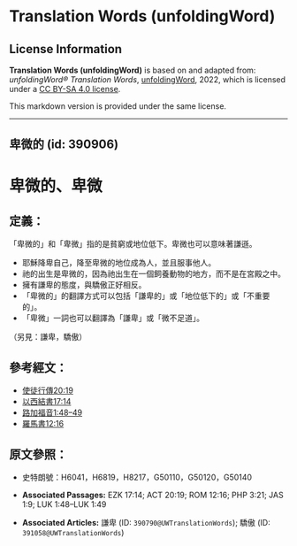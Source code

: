# Translation Words (unfoldingWord)

## License Information

**Translation Words (unfoldingWord)** is based on and adapted from: _unfoldingWord® Translation Words_, [unfoldingWord](https://unfoldingword.org/utw), 2022, which is licensed under a [CC BY-SA 4.0 license](https://creativecommons.org/licenses/by-sa/4.0/legalcode.en).

This markdown version is provided under the same license.



--------------------------------

## 卑微的 (id: 390906)

卑微的、卑微
======

定義：
---

「卑微的」和「卑微」指的是貧窮或地位低下。卑微也可以意味著謙遜。

* 耶穌降卑自己，降至卑微的地位成為人，並且服事他人。
* 祂的出生是卑微的，因為祂出生在一個飼養動物的地方，而不是在宮殿之中。
* 擁有謙卑的態度，與驕傲正好相反。
* 「卑微的」的翻譯方式可以包括「謙卑的」或「地位低下的」或「不重要的」。
* 「卑微」一詞也可以翻譯為「謙卑」或「微不足道」。

（另見：謙卑，驕傲）

參考經文：
-----

* [使徒行傳20:19](https://ref.ly/Acts20:19)
* [以西結書17:14](https://ref.ly/Ezek17:14)
* [路加福音1:48–49](https://ref.ly/Luke1:48-Luke1:49)
* [羅馬書12:16](https://ref.ly/Rom12:16)

原文參照：
-----

* 史特朗號：H6041，H6819，H8217，G50110，G50120，G50140

* **Associated Passages:** EZK 17:14; ACT 20:19; ROM 12:16; PHP 3:21; JAS 1:9; LUK 1:48–LUK 1:49
* **Associated Articles:** 謙卑 (ID: `390790@UWTranslationWords`); 驕傲 (ID: `391058@UWTranslationWords`)

